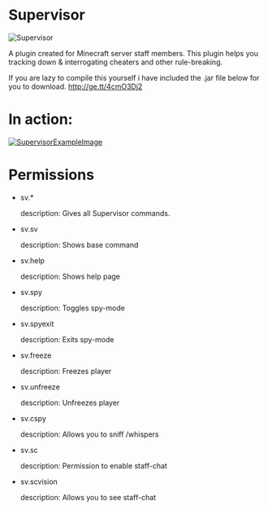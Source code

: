 # Supervisor

![Supervisor](http://i.imgur.com/Mg23N5N.png)

A plugin created for Minecraft server staff members. This plugin helps you tracking down & interrogating cheaters and other rule-breaking.

If you are lazy to compile this yourself i have included the .jar file below for you to download.
http://ge.tt/4cmO3Dj2

# In action:
[![SupervisorExampleImage](https://img.youtube.com/vi/z_vcW8whJHg/0.jpg)](https://www.youtube.com/watch?v=z_vcW8whJHg)

# Permissions
* sv.*

     description: Gives all Supervisor commands.
* sv.sv

     description: Shows base command
* sv.help

     description: Shows help page
* sv.spy

     description: Toggles spy-mode
* sv.spyexit

     description: Exits spy-mode
* sv.freeze

     description: Freezes player
* sv.unfreeze

     description: Unfreezes player
* sv.cspy

     description: Allows you to sniff /whispers
* sv.sc

     description: Permission to enable staff-chat
 * sv.scvision

     description: Allows you to see staff-chat

